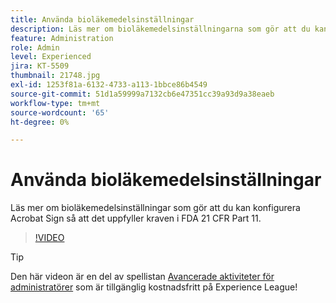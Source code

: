 ```yaml
---
title: Använda bioläkemedelsinställningar
description: Läs mer om bioläkemedelsinställningarna som gör att du kan konfigurera Acrobat Sign så att det uppfyller kraven i FDA 21 CFR Part 11
feature: Administration
role: Admin
level: Experienced
jira: KT-5509
thumbnail: 21748.jpg
exl-id: 1253f81a-6132-4733-a113-1bbce86b4549
source-git-commit: 51d1a59999a7132cb6e47351cc39a93d9a38eaeb
workflow-type: tm+mt
source-wordcount: '65'
ht-degree: 0%

---
```


# Använda bioläkemedelsinställningar

Läs mer om bioläkemedelsinställningar som gör att du kan konfigurera Acrobat Sign så att det uppfyller kraven i FDA 21 CFR Part 11.

>[!VIDEO](https://video.tv.adobe.com/v/21748?quality=12&learn=on&hidetitle=true)

>[!TIP]
>
>Den här videon är en del av spellistan [Avancerade aktiviteter för administratörer](https://experienceleague.adobe.com/sv/playlists/acrobat-sign-perform-advanced-tasks-administrators) som är tillgänglig kostnadsfritt på Experience League!
